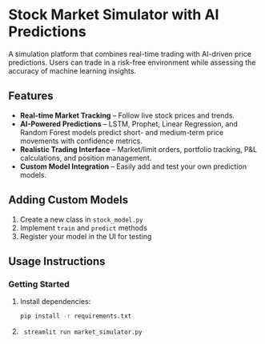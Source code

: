 # Stock Market Simulator with AI Predictions

A simulation platform that combines real-time trading with AI-driven price predictions. Users can trade in a risk-free environment while assessing the accuracy of machine learning insights.

## Features
- **Real-time Market Tracking** – Follow live stock prices and trends.
- **AI-Powered Predictions** – LSTM, Prophet, Linear Regression, and Random Forest models predict short- and medium-term price movements with confidence metrics.
- **Realistic Trading Interface** – Market/limit orders, portfolio tracking, P&L calculations, and position management.
- **Custom Model Integration** – Easily add and test your own prediction models.

## Adding Custom Models
1. Create a new class in `stock_model.py`
2. Implement `train` and `predict` methods
3. Register your model in the UI for testing

## Usage Instructions

### Getting Started
1. Install dependencies:
   ```bash
   pip install -r requirements.txt
2. ```bash
    streamlit run market_simulator.py